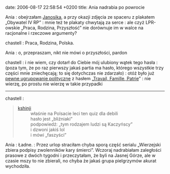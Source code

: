 date: 2006-08-17 22:58:54 +0200
title: Ania nadrabia po powrocie

Ania
: obejrzałam [Janosika](http://www.spieprzajdziadu.com/2006/08/17/janosik/ '(związać go i na zamek)'), a przy okazji zdjęcia ze spaceru z plakatem „Obywatel IV RP”
: mnie też te plakaty chwytają za serce
: ale czyż LPR-owskie „Praca, Rodzina, Przyszłość” nie dorównuje im w walce na racjonalne i rzeczowe argumenty?

chastell
: Praca, Rodzina, Polska.

Ania
: o, przepraszam, nikt nie mówi o przyszłości, pardon

chastell
: i nie wiem, czy dotarł do Ciebie mój ulubiony wątek tego hasła
: (poza tym, że po raz pierwszy jakaś partia ma hasło, którego wszystkie trzy części mnie zniechęcają; to się dotychczas nie zdarzało)
: otóż było już [pewne ugrupowanie polityczne](http://pl.wikipedia.org/wiki/Rz%C4%85d_Vichy 'Régime de Vichy') z hasłem „[Travail, Famille, Patrie](http://fr.wikipedia.org/wiki/Travail,_Famille,_Patrie 'Praca, Rodzina, Ojczyzna, tak.')”
: nie wierzę, po prostu nie wierzę w takie przypadki

---

chastell
: <blockquote><dl><dt><a href='http://bash.org.pl/74425/' title='z basha, oczywiście'>kshinji</a></dt><dd>właśnie na Polsacie leci ten quiz dla debili</dd><dd>hasło jest „bliźniaki”</dd><dd>podpowiedź: „tym rodzajem ludzi są Kaczyńscy”</dd><dd>i dzwoni jakiś lol</dd><dd>i mówi „faszyści”</dd></dl></blockquote>

Ania
: Ładne.
: Przez urlop straciłam chyba sporą część serialu „Wierzejski zbiera podpisy zwolenników kary śmierci”. Wczoraj nadrabiałam zaległości prasowe z dwóch tygodni i przeczytałam, że byli na Jasnej Górze, ale w czasie mszy to nie zbierali, no chyba że jakaś grupa pielgrzymów akurat wychodziła.

